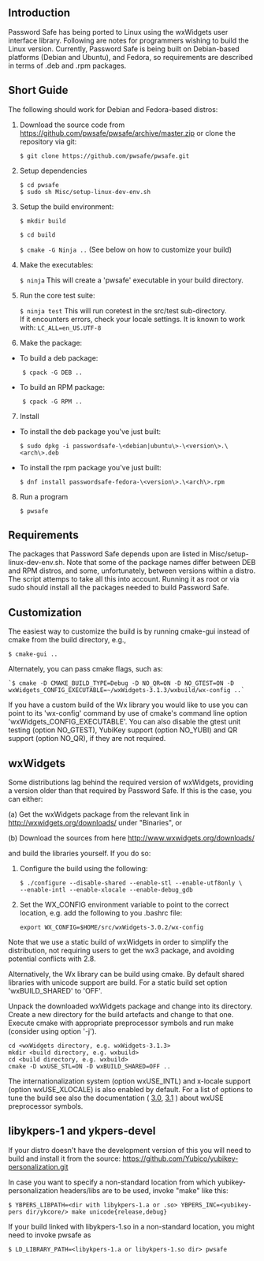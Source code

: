 ## Introduction
Password Safe has being ported to Linux using the wxWidgets user
interface library. Following are notes for programmers wishing to
build the Linux version. Currently, Password Safe is being built on
Debian-based platforms (Debian and Ubuntu), and Fedora, so
requirements are described in terms of .deb and .rpm packages.

## Short Guide
The following should work for Debian and Fedora-based distros:
1. Download the source code from https://github.com/pwsafe/pwsafe/archive/master.zip or clone the repository via git: 

    ` $ git clone https://github.com/pwsafe/pwsafe.git `

2. Setup dependencies

    `$ cd pwsafe`    
    `$ sudo sh Misc/setup-linux-dev-env.sh `

3. Setup the build environment:

     `$ mkdir build`

     `$ cd build`

     `$ cmake -G Ninja ..` (See below on how to customize your build)

4. Make the executables:

    `$ ninja`
This will create a 'pwsafe' executable in your build directory.
5. Run the core test suite:
  
    `$ ninja test`
This will run coretest in the src/test sub-directory.  
If it encounters errors, check your locale settings. It is known to work with:
    `LC_ALL=en_US.UTF-8`
6. Make the package:

- To build a deb package:
```
    $ cpack -G DEB ..
```
- To build an RPM package:
```
    $ cpack -G RPM ..
```

7. Install

- To install the deb package you've just built:

    `$ sudo dpkg -i passwordsafe-\<debian|ubuntu\>-\<version\>.\<arch\>.deb`

- To install the rpm package you've just built:

    `$ dnf install passwordsafe-fedora-\<version\>.\<arch\>.rpm`

8. Run a program

    `$ pwsafe`

## Requirements
The packages that Password Safe depends upon are listed in Misc/setup-linux-dev-env.sh. Note that some of the package names differ between DEB and RPM distros, and some, unfortunately, between versions within a distro. The script attemps to take all this into account. Running it as root or via sudo should install all the packages needed to build Password Safe.

## Customization
The easiest way to customize the build is by running cmake-gui instead of cmake from the build directory, e.g.,

    $ cmake-gui ..

Alternately, you can pass cmake flags, such as:

    `$ cmake -D CMAKE_BUILD_TYPE=Debug -D NO_QR=ON -D NO_GTEST=ON -D wxWidgets_CONFIG_EXECUTABLE=~/wxWidgets-3.1.3/wxbuild/wx-config ..`


If you have a custom build of the Wx library you would like to use 
you can point to its 'wx-config' command by use of cmake's command 
line option 'wxWidgets_CONFIG_EXECUTABLE'. You can also disable the 
gtest unit testing (option NO_GTEST), YubiKey support (option NO_YUBI) 
and QR support (option NO_QR), if they are not required.

## wxWidgets

Some distributions lag behind the required version of wxWidgets,
providing a version older than that required by Password Safe. If this
is the case, you can either:

(a) Get the wxWidgets package from the relevant link in
    http://wxwidgets.org/downloads/ under "Binaries", or
    
(b) Download the sources from here
    http://www.wxwidgets.org/downloads/
    
and build the libraries yourself. If you do so:
1. Configure the build using the following:

    ```
    $ ./configure --disable-shared --enable-stl --enable-utf8only \
    --enable-intl --enable-xlocale --enable-debug_gdb
    ```

2. Set the WX_CONFIG environment variable to point to the correct
   location, e.g. add the following to you .bashrc file:

    ```
    export WX_CONFIG=$HOME/src/wxWidgets-3.0.2/wx-config
    ```

Note that we use a static build of wxWidgets in order to simplify the
distribution, not requiring users to get the wx3 package, and avoiding
potential conflicts with 2.8.

Alternatively, the Wx library can be build using cmake.
By default shared libraries with unicode support are build. For a static 
build set option 'wxBUILD_SHARED' to 'OFF'.

Unpack the downloaded wxWidgets package and change into its directory. 
Create a new directory for the build artefacts and change to that one. 
Execute cmake with appropriate preprocessor symbols and run make (consider
using option '-j').

    cd <wxWidgets directory, e.g. wxWidgets-3.1.3>
    mkdir <build directory, e.g. wxbuild>
    cd <build directory, e.g. wxbuild>
    cmake -D wxUSE_STL=ON -D wxBUILD_SHARED=OFF ..

The internationalization system (option wxUSE_INTL) and x-locale support 
(option wxUSE_XLOCALE) is also enabled by default. For a list of options 
to tune the build see also the documentation (
[3.0](https://docs.wxwidgets.org/3.0/page_wxusedef.html), 
[3.1](https://docs.wxwidgets.org/3.1/page_wxusedef.html)
) about wxUSE preprocessor symbols.


##  libykpers-1 and ykpers-devel
If your distro doesn't have the development version of this you will
need to build and install it from the source:
https://github.com/Yubico/yubikey-personalization.git

In case you want to specify a non-standard location from which
yubikey-personalization headers/libs are to be used, invoke "make"
like this:

    $ YBPERS_LIBPATH=<dir with libykpers-1.a or .so> YBPERS_INC=<yubikey-pers dir/ykcore/> make unicode{release,debug}

If your build linked with libykpers-1.so in a non-standard location,
you might need to invoke pwsafe as

    $ LD_LIBRARY_PATH=<libykpers-1.a or libykpers-1.so dir> pwsafe 

